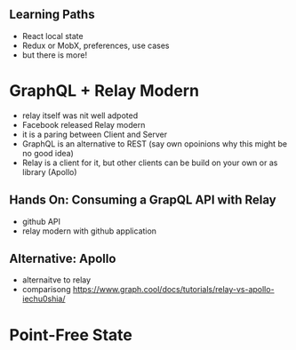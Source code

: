 ## Learning Paths

- React local state
- Redux or MobX, preferences, use cases
- but there is more!

# GraphQL + Relay Modern

- relay itself was nit well adpoted
- Facebook released Relay modern
- it is a paring between Client and Server
- GraphQL is an alternative to REST (say own opoinions why this might be no good idea)
- Relay is a client for it, but other clients can be build on your own or as library (Apollo)

## Hands On: Consuming a GrapQL API with Relay

- github API
- relay modern with github application

## Alternative: Apollo

- alternaitve to relay
- comparisong https://www.graph.cool/docs/tutorials/relay-vs-apollo-iechu0shia/

# Point-Free State
